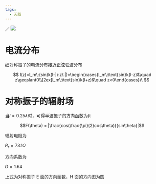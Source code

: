 ```yaml
---
tags:
  - 天线
---
```

／
![](https://sawen-pic-blog.oss-cn-beijing.aliyuncs.com/pic/202404012101122.png)

# 电流分布

细对称振子的电流分布接近正弦驻波分布

$$
I(z)=I_m\:{sin}k(l-|\:z\:|)=\begin{cases}I_m\:\text{sin}k(l-z)&\quad z\geqslant0\\[2ex]I_m\:\text{sin}k(l+z)&\quad z<0\end{cases}\\
$$

# 对称振子的辐射场

当$l=0.25\lambda$﻿时，可得半波振子的方向函数为(t

$$F(\theta) = |\frac{cos(\frac{\pi}{2}cos\theta)}{sin\theta}|$$

辐射电阻为

$R_r = 73.1 \Omega$

方向系数为

$D=1.64$

上式为对称振子 E 面的方向函数，H 面的方向图为圆
